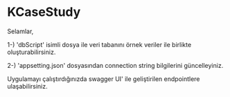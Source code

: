 # KCaseStudy
Selamlar,

1-) 'dbScript' isimli dosya ile veri tabanını örnek veriler ile birlikte oluşturabilirsiniz.

2-) 'appsetting.json' dosyasından connection string bilgilerini güncelleyiniz.

Uygulamayı çalıştırdığınızda swagger UI' ile geliştirilen endpointlere ulaşabilirsiniz.
